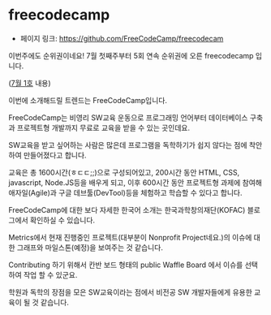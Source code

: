 # freecodecamp

- 페이지 링크: https://github.com/FreeCodeCamp/freecodecam

이번주에도 순위권이네요! 7월 첫째주부터 5회 연속 순위권에 오른 freecodecamp 입니다.



([7월 1호](http://teamsego.github.io/github-trend-kr/#/201507-1) 내용)

이번에 소개해드릴 트렌드는 FreeCodeCamp입니다.

FreeCodeCamp는 비영리 SW교육 운동으로 프로그래밍 언어부터 데이터베이스 구축과 프로젝트형 개발까지 무료로 교육을 받을 수 있는 곳인데요.

SW교육을 받고 싶어하는 사람은 많은데 프로그램을 독학하기가 쉽지 않다는 점에 착안하여 만들어졌다고 합니다.

교육은 총 1600시간(ㅎㄷㄷ;;)으로 구성되어있고, 200시간 동안 HTML, CSS, javascript, Node.JS등을 배우게 되고, 이후 600시간 동안 프로젝트형 과제에 참여해
 애자일(Agile)과 구글 데브툴(DevTool)등을 체험하고 학습할 수 있다고 합니다.

FreeCodeCamp에 대한 보다 자세한 한국어 소개는 한국과학창의재단(KOFAC) 블로그에서 확인하실 수 있습니다.

Metrics에서 현재 진행중인 프로젝트(대부분이 Nonprofit Project네요.)의 이슈에 대한 그래프와 마일스톤(예정)을 보여주는 것 같습니다.

Contributing 하기 위해서 칸반 보드 형태의 public Waffle Board 에서 이슈를 선택하여 작업 할 수 있군요.

학원과 독학의 장점을 모은 SW교육이라는 점에서 비전공 SW 개발자들에게 유용한 교육이 될 것 같습니다.
